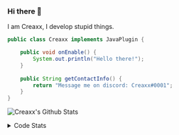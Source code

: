### Hi there 👋

I am Creaxx, I develop stupid things. 

```java
public class Creaxx implements JavaPlugin {

    public void onEnable() {
        System.out.println("Hello there!");
    }
    
    public String getContactInfo() {
        return "Message me on discord: Creaxx#0001";
    }
}
```

![Creaxx's Github Stats](https://github-readme-stats.vercel.app/api?username=CreaxxOG&show_icons=true&theme=dark&count_private=true)

<details>
  <summary>Code Stats</summary>

<!--START_SECTION:waka-->
![Code Time](http://img.shields.io/badge/Code%20Time-1%2C123%20hrs%2058%20mins-blue)

![Lines of code](https://img.shields.io/badge/From%20Hello%20World%20I%27ve%20Written-166%20lines%20of%20code-blue)

**🐱 My GitHub Data** 

> 🏆 750 Contributions in the Year 2023
 > 
> 📦 66.3 kB Used in GitHub's Storage 
 > 
> 🚫 Not Opted to Hire
 > 
> 📜 4 Public Repositories 
 > 
> 🔑 2 Private Repositories  
 > 
**I'm an Early 🐤** 

```text
🌞 Morning      168 commits       █░░░░░░░░░░░░░░░░░░░░░░░░   06.64 % 
🌆 Daytime     1122 commits       ███████████░░░░░░░░░░░░░░   44.31 % 
🌃 Evening     1200 commits       ███████████░░░░░░░░░░░░░░   47.39 % 
🌙 Night         42 commits       ░░░░░░░░░░░░░░░░░░░░░░░░░   01.66 % 

```
📅 **I'm Most Productive on Sunday** 

```text
Monday         310 commits       ███░░░░░░░░░░░░░░░░░░░░░░   12.24 % 
Tuesday        323 commits       ███░░░░░░░░░░░░░░░░░░░░░░   12.76 % 
Wednesday      313 commits       ███░░░░░░░░░░░░░░░░░░░░░░   12.36 % 
Thursday       385 commits       ███░░░░░░░░░░░░░░░░░░░░░░   15.21 % 
Friday         218 commits       ██░░░░░░░░░░░░░░░░░░░░░░░   08.61 % 
Saturday       482 commits       ████░░░░░░░░░░░░░░░░░░░░░   19.04 % 
Sunday         501 commits       █████░░░░░░░░░░░░░░░░░░░░   19.79 % 

```


📊 **This Week I Spent My Time On** 

```text
💬 Programming Languages: 
Java                     7 hrs 50 mins       ███████████████████████░░   92.70 % 
XML                      24 mins             █░░░░░░░░░░░░░░░░░░░░░░░░   04.82 % 
Text                     4 mins              ░░░░░░░░░░░░░░░░░░░░░░░░░   00.96 % 
Properties               2 mins              ░░░░░░░░░░░░░░░░░░░░░░░░░   00.51 % 
YAML                     2 mins              ░░░░░░░░░░░░░░░░░░░░░░░░░   00.46 % 

🔥 Editors: 
IntelliJ                 8 hrs 27 mins       █████████████████████████   100.00 % 

```

**I Mostly Code in Java** 

```text
Java                     13 repos            ███████████████░░░░░░░░░░   61.90 % 
Kotlin                   7 repos             ████████░░░░░░░░░░░░░░░░░   33.33 % 
EJS                      1 repo              █░░░░░░░░░░░░░░░░░░░░░░░░   04.76 % 

```



 Last Updated on 22/02/2023 12:39:36 UTC
<!--END_SECTION:waka-->
</details>
